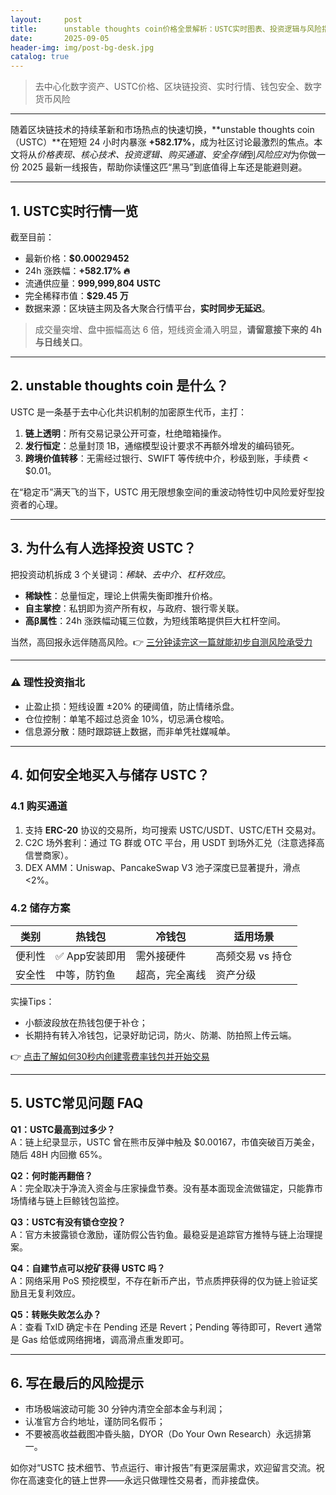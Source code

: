```yaml
---
layout:     post
title:      unstable thoughts coin价格全景解析：USTC实时图表、投资逻辑与风险指南
date:       2025-09-05
header-img: img/post-bg-desk.jpg
catalog: true
---
```


> 去中心化数字资产、USTC价格、区块链投资、实时行情、钱包安全、数字货币风险

---

随着区块链技术的持续革新和市场热点的快速切换，**unstable thoughts coin（USTC）**在短短 24 小时内暴涨 **+582.17%**，成为社区讨论最激烈的焦点。本文将从*价格表现、核心技术、投资逻辑、购买通道、安全存储*到*风险应对*为你做一份 2025 最新一线报告，帮助你读懂这匹“黑马”到底值得上车还是能避则避。

---

## 1. USTC实时行情一览  
截至目前：

- 最新价格：**$0.00029452**  
- 24h 涨跌幅：**+582.17% 🔥**  
- 流通供应量：**999,999,804 USTC**  
- 完全稀释市值：**$29.45 万**  
- 数据来源：区块链主网及各大聚合行情平台，**实时同步无延迟**。  

> 成交量突增、盘中振幅高达 6 倍，短线资金涌入明显，**请留意接下来的 4h 与日线关口**。

---

## 2. unstable thoughts coin 是什么？  
USTC 是一条基于去中心化共识机制的加密原生代币，主打：

1. **链上透明**：所有交易记录公开可查，杜绝暗箱操作。  
2. **发行恒定**：总量封顶 1B，通缩模型设计要求不再额外增发的编码锁死。  
3. **跨境价值转移**：无需经过银行、SWIFT 等传统中介，秒级到账，手续费 < $0.01。  

在“稳定币”满天飞的当下，USTC 用无限想象空间的重波动特性切中风险爱好型投资者的心理。  

---

## 3. 为什么有人选择投资 USTC？  
把投资动机拆成 3 个关键词：*稀缺、去中介、杠杆效应*。

- **稀缺性**：总量恒定，理论上供需失衡即推升价格。  
- **自主掌控**：私钥即为资产所有权，与政府、银行零关联。  
- **高β属性**：24h 涨跌幅动辄三位数，为短线策略提供巨大杠杆空间。  

当然，高回报永远伴随高风险。👉 [三分钟读完这一篇就能初步自测风险承受力](https://okxdog.com/)

---

### ⚠️ 理性投资指北  
- 止盈止损：短线设置 ±20% 的硬阈值，防止情绪杀盘。  
- 仓位控制：单笔不超过总资金 10%，切忌满仓梭哈。  
- 信息源分散：随时跟踪链上数据，而非单凭社媒喊单。

---

## 4. 如何安全地买入与储存 USTC？

### 4.1 购买通道  
1. 支持 **ERC-20** 协议的交易所，均可搜索 USTC/USDT、USTC/ETH 交易对。  
2. C2C 场外套利：通过 TG 群或 OTC 平台，用 USDT 到场外汇兑（注意选择高信誉商家）。  
3. DEX AMM：Uniswap、PancakeSwap V3 池子深度已显著提升，滑点 <2%。

### 4.2 储存方案  
| 类别   | 热钱包                       | 冷钱包                     | 适用场景          |
|--------|------------------------------|----------------------------|-------------------|
| 便利性 | ✅ App安装即用            | 需外接硬件                | 高频交易 vs 持仓 |
| 安全性 | 中等，防钓鱼                | 超高，完全离线            | 资产分级          |

实操Tips：  
- 小额波段放在热钱包便于补仓；  
- 长期持有转入冷钱包，记录好助记词，防火、防潮、防拍照上传云端。  

👉 [点击了解如何30秒内创建零费率钱包并开始交易](https://okxdog.com/)

---

## 5. USTC常见问题 FAQ

**Q1：USTC最高到过多少？**  
A：链上纪录显示，USTC 曾在熊市反弹中触及 $0.00167，市值突破百万美金，随后 48H 内回撤 65%。

**Q2：何时能再翻倍？**  
A：完全取决于净流入资金与庄家操盘节奏。没有基本面现金流做锚定，只能靠市场情绪与链上巨鲸钱包监控。

**Q3：USTC有没有锁仓空投？**  
A：官方未披露锁仓激励，谨防假公告钓鱼。最稳妥是追踪官方推特与链上治理提案。

**Q4：自建节点可以挖矿获得 USTC 吗？**  
A：网络采用 PoS 预挖模型，不存在新币产出，节点质押获得的仅为链上验证奖励且无复利效应。

**Q5：转账失败怎么办？**  
A：查看 TxID 确定卡在 Pending 还是 Revert；Pending 等待即可，Revert 通常是 Gas 给低或网络拥堵，调高滑点重发即可。

---

## 6. 写在最后的风险提示  
- 市场极端波动可能 30 分钟内清空全部本金与利润；  
- 认准官方合约地址，谨防同名假币；  
- 不要被高收益截图冲昏头脑，DYOR（Do Your Own Research）永远排第一。  

如你对“USTC 技术细节、节点运行、审计报告”有更深层需求，欢迎留言交流。祝你在高速变化的链上世界——永远只做理性交易者，而非接盘侠。